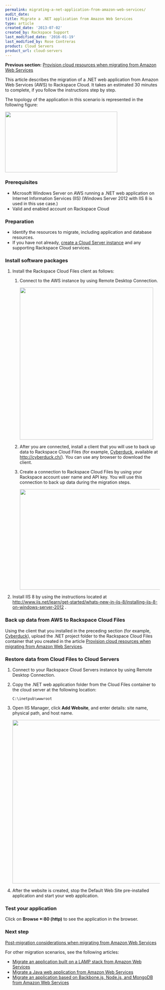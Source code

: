 ```yaml
---
permalink: migrating-a-net-application-from-amazon-web-services/
audit_date:
title: Migrate a .NET application from Amazon Web Services
type: article
created_date: '2013-07-02'
created_by: Rackspace Support
last_modified_date: '2016-01-19'
last_modified_by: Rose Contreras
product: Cloud Servers
product_url: cloud-servers
---
```


**Previous section:** [Provision cloud resources when migrating from Amazon Web Services](/how-to/provisioning-cloud-resources-when-migrating-from-amazon-web-services)

This article describes the migration of a .NET web application from
Amazon Web Services (AWS) to Rackspace Cloud. It takes an estimated 30
minutes to complete, if you follow the instructions step by step.

The topology of the application in this scenario is represented in the
following figure:

<img src="{% asset_path cloud-servers/migrating-a-net-application-from-amazon-web-services/4-2-1.png %}" width="365" height="198" />

### Prerequisites

-   Microsoft Windows Server on AWS running a .NET web application on
    Internet Information Services (IIS) (Windows Server 2012 with IIS 8
    is used in this use case.)
-   Valid and enabled account on Rackspace Cloud

### Preparation

-   Identify the resources to migrate, including application and
    database resources.
-   If you have not already, [create a Cloud Server instance](/how-to/provisioning-cloud-resources-when-migrating-from-amazon-web-services)
    and any supporting Rackspace Cloud services.

### Install software packages

1.  Install the Rackspace Cloud Files client as follows:

    1.  Connect to the AWS instance by using Remote Desktop Connection.

        <img src="{% asset_path cloud-servers/migrating-a-net-application-from-amazon-web-services/4-2-6.png %}" width="434" height="496" />

    2.  After you are connected, install a client that you will use to back up data to Rackspace Cloud Files (for example, [Cyberduck](/how-to/configuring-rackspace-cloud-files-with-cyberduck), available at <http://cyberduck.ch/>). You can use any browser to download the client.

    3.  Create a connection to Rackspace Cloud Files by using your Rackspace account user name and API key. You will use this connection to back up data during the migration steps.

        <img src="{% asset_path cloud-servers/migrating-a-net-application-from-amazon-web-services/4-2-7.png %}" width="512" height="328" />

2.  Install IIS 8 by using the instructions located at <http://www.iis.net/learn/get-started/whats-new-in-iis-8/installing-iis-8-on-windows-server-2012> .

### Back up data from AWS to Rackspace Cloud Files

Using the client that you installed in the preceding section (for
example, [Cyberduck](/how-to/configuring-rackspace-cloud-files-with-cyberduck)),
upload the .NET project folder to the Rackspace Cloud Files container
that you created in the article [Provision cloud resources when migrating from Amazon Web Services](http://www.rackspace.com/how-to/provisioning-cloud-resources-when-migrating-from-amazon-web-services).

### Restore data from Cloud Files to Cloud Servers

1.  Connect to your Rackspace Cloud Servers instance by using Remote Desktop Connection.
2.  Copy the .NET web application folder from the Cloud Files container to the cloud server at the following location:

        C:\inetpub\wwwroot

3.  Open IIS Manager, click **Add Website**, and enter details: site name, physical path, and host name.

    <img src="{% asset_path cloud-servers/migrating-a-net-application-from-amazon-web-services/4-2-8.png %}" width="564" height="533" />

4.  After the website is created, stop the Default Web Site pre-installed application and start your web application.

### Test your application

Click on **Browse \*:80 (http)** to see the application in the browser.

### Next step

[Post-migration considerations when migrating from Amazon Web Services](/how-to/post-migration-considerations-when-migrating-from-amazon-web-services)

For other migration scenarios, see the following articles:

-   [Migrate an application built on a LAMP stack from Amazon Web Services](/how-to/migrating-an-application-built-on-a-lamp-stack-from-amazon-web-services)
-   [Migrate a Java web application from Amazon Web Services](/how-to/migrating-a-java-web-application-from-amazon-web-services)
-   [Migrate an application based on Backbone.js, Node.js, and MongoDB from Amazon Web Services](/how-to/migrating-an-application-based-on-backbonejs-nodejs-and-mongodb-from-amazon-web-services)

